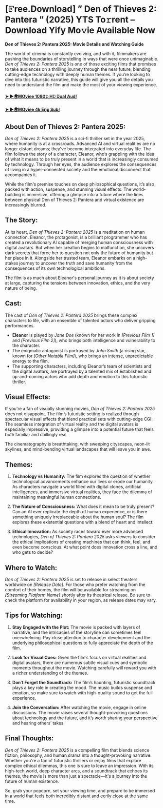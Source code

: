 # [𝙵ree.Download] ” Den of Thieves 2: Pantera ” (2025) YTS To𝚛rent – Download Yify Mo𝚟ie Available Now

**Den of Thieves 2: Pantera 2025: Movie Details and Watching Guide**

The world of cinema is constantly evolving, and with it, filmmakers are pushing the boundaries of storytelling in ways that were once unimaginable. *Den of Thieves 2: Pantera 2025* is one of those exciting films that promises to take audiences on a thrilling journey through the near future, blending cutting-edge technology with deeply human themes. If you’re looking to dive into this futuristic narrative, this guide will give you all the details you need to understand the film and make the most of your viewing experience.


#### [➤ ►🌍MOviee 1080𝚙 H𝙳 Dual Aud!]( https://bit.ly/3Et8qNe )

#### [➤ ►🌍MOviee 4k Eng Sub!]( https://bit.ly/3Et8qNe )


## About Den of Thieves 2: Pantera 2025:

*Den of Thieves 2: Pantera 2025* is a sci-fi thriller set in the year 2025, where humanity is at a crossroads. Advanced AI and virtual realities are no longer distant dreams; they’ve become integrated into everyday life. The film follows the story of a character, Eleanor, who’s grappling with the idea of what it means to be truly present in a world that is increasingly consumed by technology. Through her eyes, the audience explores the consequences of living in a hyper-connected society and the emotional disconnect that accompanies it.

While the film's premise touches on deep philosophical questions, it’s also packed with action, suspense, and stunning visual effects. The world-building is immersive, offering a glimpse into a future where the lines between physical Den of Thieves 2: Pantera and virtual existence are increasingly blurred.

## The Story:

At its heart, *Den of Thieves 2: Pantera 2025* is a meditation on human connection. Eleanor, the protagonist, is a brilliant programmer who has created a revolutionary AI capable of merging human consciousness with digital avatars. But when her creation begins to malfunction, she uncovers dark secrets that force her to question not only the future of humanity but her place in it. Alongside her trusted team, Eleanor embarks on a high-stakes journey to uncover the truth and save humanity from the consequences of its own technological ambitions.

The film is as much about Eleanor's personal journey as it is about society at large, capturing the tensions between innovation, ethics, and the very nature of being.


## Cast:

The cast of *Den of Thieves 2: Pantera 2025* brings these complex characters to life, with an ensemble of talented actors who deliver gripping performances.

- **Eleanor** is played by *Jane Doe* (known for her work in *[Previous Film 1]* and *[Previous Film 2]*), who brings both intelligence and vulnerability to the character.
- The enigmatic antagonist is portrayed by *John Smith* (a rising star, known for *[Other Notable Film]*), who brings an intense, unpredictable energy to the film.
- The supporting characters, including Eleanor’s team of scientists and the digital avatars, are portrayed by a talented mix of established and up-and-coming actors who add depth and emotion to this futuristic thriller.

## Visual Effects:

If you're a fan of visually stunning movies, *Den of Thieves 2: Pantera 2025* does not disappoint. The film’s futuristic setting is realized through spectacular visual effects that blend practical sets with cutting-edge CGI. The seamless integration of virtual reality and the digital avatars is especially impressive, providing a glimpse into a potential future that feels both familiar and chillingly real.

The cinematography is breathtaking, with sweeping cityscapes, neon-lit skylines, and mind-bending virtual landscapes that will leave you in awe.

## Themes:

1. **Technology vs Humanity:** The film explores the question of whether technological advancements enhance our lives or erode our humanity. As characters navigate a world filled with digital clones, artificial intelligences, and immersive virtual realities, they face the dilemma of maintaining meaningful human connections.
   
2. **The Nature of Consciousness:** What does it mean to be truly present? Can an AI ever replicate the depth of human experience, or is there something uniquely irreplaceable about the human soul? The film explores these existential questions with a blend of heart and intellect.

3. **Ethical Innovation:** As society races toward ever more advanced technologies, *Den of Thieves 2: Pantera 2025* asks viewers to consider the ethical implications of creating machines that can think, feel, and even become conscious. At what point does innovation cross a line, and who gets to decide?

## Where to Watch:

*Den of Thieves 2: Pantera 2025* is set to release in select theaters worldwide on *[Release Date]*. For those who prefer watching from the comfort of their homes, the film will be available for streaming on *[Streaming Platform Name]* shortly after its theatrical release. Be sure to check the platform for availability in your region, as release dates may vary.

## Tips for Watching:

1. **Stay Engaged with the Plot:** The movie is packed with layers of narrative, and the intricacies of the storyline can sometimes feel overwhelming. Pay close attention to character development and the underlying philosophical questions to fully appreciate the depth of the film.

2. **Look for Visual Cues:** Given the film’s focus on virtual realities and digital avatars, there are numerous subtle visual cues and symbolic moments throughout the movie. Watching carefully will reward you with a richer understanding of the themes.

3. **Don’t Forget the Soundtrack:** The film’s haunting, futuristic soundtrack plays a key role in creating the mood. The music builds suspense and emotion, so make sure to watch with high-quality sound to get the full experience.

4. **Join the Conversation:** After watching the movie, engage in online discussions. The movie raises several thought-provoking questions about technology and the future, and it’s worth sharing your perspective and hearing others’ takes.

## Final Thoughts:

*Den of Thieves 2: Pantera 2025* is a compelling film that blends science fiction, philosophy, and human drama into a thought-provoking narrative. Whether you're a fan of futuristic thrillers or enjoy films that explore complex ethical dilemmas, this one is sure to leave an impression. With its high-tech world, deep character arcs, and a soundtrack that echoes its themes, the movie is more than just a spectacle—it's a journey into the future of human existence.

So, grab your popcorn, set your viewing time, and prepare to be immersed in a world that feels both incredibly distant and eerily close at the same time.
